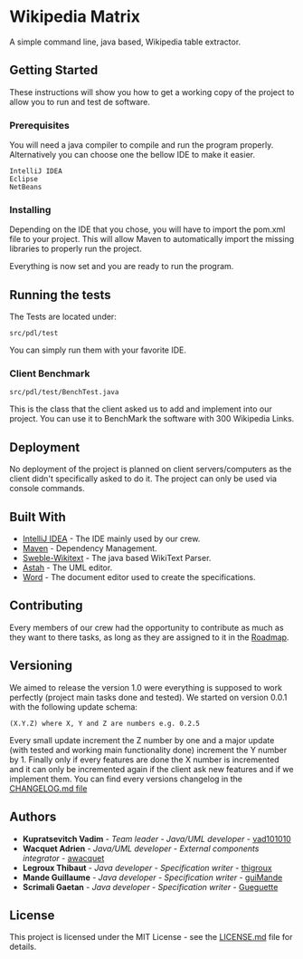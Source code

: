 # Wikipedia Matrix

A simple command line, java based, Wikipedia table extractor.

## Getting Started

These instructions will show you how to get a working copy of the project to allow you to run and test de software.

### Prerequisites

You will need a java compiler to compile and run the program properly. Alternatively you can choose one the bellow IDE to make it easier.

```
IntelliJ IDEA
Eclipse
NetBeans
```

### Installing

Depending on the IDE that you chose, you will have to import the pom.xml file to your project. This will allow Maven to automatically import the missing libraries to properly run the project.

Everything is now set and you are ready to run the program.

## Running the tests

The Tests are located under:

```
src/pdl/test
```

You can simply run them with your favorite IDE.

### Client Benchmark

```
src/pdl/test/BenchTest.java
```
 This is the class that the client asked us to add and implement into our project. You can use it to BenchMark the software with 300 Wikipedia Links.

## Deployment

No deployment of the project is planned on client servers/computers as the client didn't specifically asked to do it. The project can only be used via console commands.

## Built With

* [IntelliJ IDEA](https://www.jetbrains.com/idea/) - The IDE mainly used by our crew.
* [Maven](https://maven.apache.org/) - Dependency Management.
* [Sweble-Wikitext](https://github.com/sweble/sweble-wikitext) - The java based WikiText Parser.
* [Astah](http://astah.net/) - The UML editor.
* [Word](products.office.com/Microsoft/Office‎
) - The document editor used to create the specifications.

## Contributing

Every members of our crew had the opportunity to contribute as much as they want to there tasks, as long as they are assigned to it in the [Roadmap](https://github.com/vad101010/PDLProject/projects/1).

## Versioning

We aimed to release the version 1.0 were everything is supposed to work perfectly (project main tasks done and tested). We started on version 0.0.1 with the following update schema:
```
(X.Y.Z) where X, Y and Z are numbers e.g. 0.2.5
```
Every small update increment the Z number by one and a major update (with tested and working main functionality done) increment the Y number by 1. Finally only if every features are done the X number is incremented and it can only be incremented again if the client ask new features and if we implement them. You can find every versions changelog in the [CHANGELOG.md file](https://github.com/vad101010/PDLProject/blob/master/CHANGELOG.md)

## Authors

* **Kupratsevitch Vadim** - *Team leader - Java/UML developer* - [vad101010](https://github.com/vad101010)
* **Wacquet Adrien** - *Java/UML developer - External components integrator* - [awacquet](https://github.com/awacquet)
* **Legroux Thibaut** - *Java developer - Specification writer* - [thigroux](https://github.com/thigroux)
* **Mande Guillaume** - *Java developer - Specification writer* - [guiMande](https://github.com/guiMande)
* **Scrimali Gaetan** - *Java developer - Specification writer* - [Gueguette](https://github.com/Gueguette)

## License

This project is licensed under the MIT License - see the [LICENSE.md](https://github.com/vad101010/PDLProject/blob/master/LICENSE.md) file for details.
